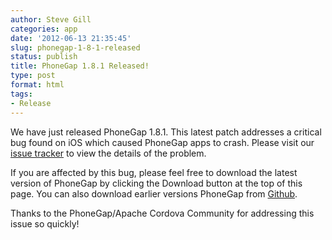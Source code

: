 ```yaml
---
author: Steve Gill
categories: app
date: '2012-06-13 21:35:45'
slug: phonegap-1-8-1-released
status: publish
title: PhoneGap 1.8.1 Released!
type: post
format: html
tags:
- Release
---
```


We have just released PhoneGap 1.8.1\. This latest patch addresses a critical bug found on iOS which caused PhoneGap apps to crash. Please visit our [issue tracker](https://issues.apache.org/jira/browse/CB-885) to view the details of the problem.

If you are affected by this bug, please feel free to download the latest version of PhoneGap by clicking the Download button at the top of this page. You can also download earlier versions PhoneGap from [Github](https://github.com/phonegap/phonegap/tags).

Thanks to the PhoneGap/Apache Cordova Community for addressing this issue so quickly!

